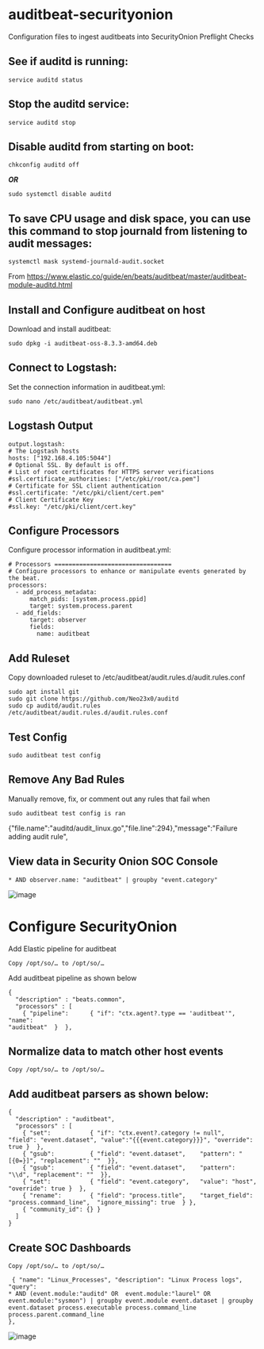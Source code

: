 # auditbeat-securityonion
Configuration files to ingest auditbeats into SecurityOnion
Preflight Checks

## See if auditd is running:
```
service auditd status
```
## Stop the auditd service:
```
service auditd stop
```

## Disable auditd from starting on boot:
```
chkconfig auditd off
```
*****OR*****
```
sudo systemctl disable auditd
```
## To save CPU usage and disk space, you can use this command to stop journald from listening to audit messages:
```
systemctl mask systemd-journald-audit.socket
```
From <https://www.elastic.co/guide/en/beats/auditbeat/master/auditbeat-module-auditd.html> 

## Install and Configure auditbeat on host

Download and install auditbeat:

```
sudo dpkg -i auditbeat-oss-8.3.3-amd64.deb
```
## Connect to Logstash:
Set the connection information in auditbeat.yml:
```
sudo nano /etc/auditbeat/auditbeat.yml
```
## Logstash Output
  ```
  output.logstash:
  # The Logstash hosts
  hosts: ["192.168.4.105:5044"]
  # Optional SSL. By default is off.
  # List of root certificates for HTTPS server verifications
  #ssl.certificate_authorities: ["/etc/pki/root/ca.pem"]
  # Certificate for SSL client authentication
  #ssl.certificate: "/etc/pki/client/cert.pem"
  # Client Certificate Key
  #ssl.key: "/etc/pki/client/cert.key"
```
## Configure Processors
Configure processor information in auditbeat.yml:
```
# Processors =================================
# Configure processors to enhance or manipulate events generated by the beat.
processors:
  - add_process_metadata:
      match_pids: [system.process.ppid]
      target: system.process.parent
  - add_fields:
      target: observer
      fields:
        name: auditbeat
```
 
## Add Ruleset
Copy downloaded ruleset to /etc/auditbeat/audit.rules.d/audit.rules.conf
```
sudo apt install git
sudo git clone https://github.com/Neo23x0/auditd
sudo cp auditd/audit.rules /etc/auditbeat/audit.rules.d/audit.rules.conf
```
## Test Config
```
sudo auditbeat test config
```
## Remove Any Bad Rules 
Manually remove, fix, or comment out any rules that fail when 
```
sudo auditbeat test config is ran
```
{"file.name":"auditd/audit_linux.go","file.line":294},"message":"Failure 
adding audit rule",

## View data in Security Onion SOC Console
```
* AND observer.name: "auditbeat" | groupby "event.category"
```

![image](https://user-images.githubusercontent.com/73084279/193045077-b0a912c9-1f87-4c8f-bc91-867425ef491e.png)


# Configure SecurityOnion
Add Elastic pipeline for auditbeat

```
Copy /opt/so/… to /opt/so/…
```

Add auditbeat pipeline as shown below
```
{
  "description" : "beats.common",
  "processors" : [
    { "pipeline":      { "if": "ctx.agent?.type == 'auditbeat'",   "name": 
"auditbeat"  }  },
```
## Normalize data to match other host events
```
Copy /opt/so/… to /opt/so/…
```
## Add auditbeat parsers as shown below:
```
{
  "description" : "auditbeat",
  "processors" : [
    { "set":           { "if": "ctx.event?.category != null",   "field": "event.dataset", "value":"{{{event.category}}}", "override": true }  },
    { "gsub":          { "field": "event.dataset",    "pattern": "[{0=}]", "replacement": ""  }},
    { "gsub":          { "field": "event.dataset",    "pattern": "\\d", "replacement": ""  }},
    { "set":           { "field": "event.category",   "value": "host", "override": true }  },
    { "rename":        { "field": "process.title",    "target_field": "process.command_line",  "ignore_missing": true  } },
    { "community_id": {} }
  ]
}
```
## Create SOC Dashboards
```
Copy /opt/so/… to /opt/so/…
``` 
``` 
 { "name": "Linux_Processes", "description": "Linux Process logs", "query": 
* AND (event.module:"auditd" OR  event.module:"laurel" OR  event.module:"sysmon") | groupby event.module event.dataset | groupby
event.dataset process.executable process.command_line process.parent.command_line
},
``` 

![image](https://user-images.githubusercontent.com/73084279/193039909-f6b8ca7b-dc7e-4be0-9f95-538982c077b0.png)
